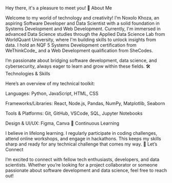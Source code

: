 Hey there, it's a pleasure to meet you! 
👋
About Me

Welcome to my world of technology and creativity! I’m Noxolo Khoza, an aspiring Software Developer and Data Scientist with a solid foundation in Systems Development and Web Development. Currently, I'm immersed in advanced Data Science studies through the Applied Data Science Lab from WorldQuant University, where I'm building skills to unlock insights from data. I hold an NQF 5 Systems Development certification from WeThinkCode_ and a Web Development qualification from SheCodes.

I’m passionate about bridging software development, data science, and cybersecurity, always eager to learn and grow within these fields.
🛠️ Technologies & Skills

Here’s an overview of my technical toolkit:

Languages:
Python, JavaScript, HTML, CSS

Frameworks/Libraries:
React, Node.js, Pandas, NumPy, Matplotlib, Seaborn

Tools & Platforms:
Git, GitHub, VSCode, SQL, Jupyter Notebooks

Design & UI/UX:
Figma, Canva
🌱 Continuous Learning

I believe in lifelong learning. I regularly participate in coding challenges, attend online workshops, and engage in hackathons. This keeps my skills sharp and ready for any technical challenge that comes my way.
🤝 Let’s Connect

I’m excited to connect with fellow tech enthusiasts, developers, and data scientists. Whether you’re looking for a project collaborator or someone passionate about software development and data science, feel free to reach out!